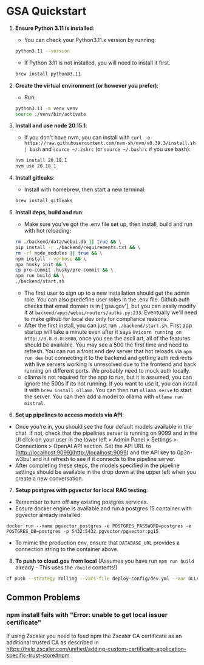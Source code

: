 # GSA Quickstart

1. **Ensure Python 3.11 is installed**:

   - You can check your Python3.11.x version by running:

   ```bash
   python3.11 --version
   ```

   - If Python 3.11 is not installed, you will need to install it first.

   ```bash
   brew install python@3.11
   ```

2. **Create the virtual environment (or however you prefer)**:

   - Run:

   ```bash
   python3.11 -m venv venv
   source ./venv/bin/activate
   ```

3. **Install and use node 20.15.1**:

   - If you don't have nvm, you can install with `curl -o- https://raw.githubusercontent.com/nvm-sh/nvm/v0.39.3/install.sh | bash` and `source ~/.zshrc` (or `source ~/.bashrc` if you use bash):

   ```bash
   nvm install 20.18.1
   nvm use 20.18.1
   ```

4. **Install gitleaks**:

   - Install with homebrew, then start a new terminal:

   ```bash
   brew install gitleaks
   ```

5. **Install deps, build and run**:

   - Make sure you've got the .env file set up, then install, build and run with hot reloading:

   ```bash
   rm ./backend/data/webui.db || true && \
   pip install -r ./backend/requirements.txt && \
   rm -rf node_modules || true && \
   npm install --verbose && \
   npx husky init && \
   cp pre-commit .husky/pre-commit && \
   npm run build && \
   ./backend/start.sh
   ```

   - The first user to sign up to a new installation should get the admin role. You can also predefine user roles in the .env file. Github auth checks that email domain is in ['gsa.gov'], but you can easily modify it at `backend/apps/webui/routers/auths.py:233`. Eventually we'll need to make github for local dev only for compliance reasons.
   - After the first install, you can just run `./backend/start.sh`. First app startup will take a minute even after it says `Uvicorn running on http://0.0.0.0:8080`, once you see the ascii art, all of the features should be available. You may see a 500 the first time and need to refresh. You can run a front end dev server that hot reloads via `npm run dev` but connecting it to the backend and getting auth redirects with live servers working is unresolved due to the frontend and back running on different ports. We probably need to mock auth locally.
   - ollama is not required for the app to run, but it is assumed, you can ignore the 500s if its not running. If you want to use it, you can install it with `brew install ollama`. You can then run `ollama serve` to start the server. You can then add a model to ollama with `ollama run mistral`.

6. **Set up pipelines to access models via API**:

- Once you're in, you should see the four default models available in the chat. If not, check that the pipelines server is running on 9099 and in the UI click on your user in the lower left > Admin Panel > Settings > Connections > OpenAI API section. Set the API URL to [<http://localhost:9099](http://localhost:9099>) and the API key to 0p3n-w3bu! and hit refresh to see if it connects to the pipeline server.
- After completing these steps, the models specified in the pipeline settings should be available in the drop down at the upper left when you create a new conversation.

7. **Setup postgres with pgvector for local RAG testing**:

- Remember to turn off any existing postgres services.
- Ensure docker engine is available and run a postgres 15 container with pgvector already installed:

`docker run --name pgvector_postgres -e POSTGRES_PASSWORD=postgres -e POSTGRES_DB=postgres -p 5432:5432 pgvector/pgvector:pg15`

- To mimic the production env, ensure that `DATABASE_URL` provides a connection string to the container above.

8. **To push to cloud.gov from local**
(Assumes you have run `npm run build` already - This uses the `/build` contents!)

```bash
cf push --strategy rolling --vars-file deploy-config/dev.yml --var OLLAMA_BASE_URL="$OLLAMA_BASE_URL" --var WEBUI_NAME="$WEBUI_NAME" --var SCARF_NO_ANALYTICS="$SCARF_NO_ANALYTICS" --var DO_NOT_TRACK="$DO_NOT_TRACK" --var ANONYMIZED_TELEMETRY="$ANONYMIZED_TELEMETRY" --var GITHUBLOCAL_CLIENT_ID="$GITHUBLOCAL_CLIENT_ID" --var GITHUBLOCAL_CLIENT_SECRET="$GITHUBLOCAL_CLIENT_SECRET" --var AWS_ACCESS_KEY_ID="$AWS_ACCESS_KEY_ID" --var AWS_SECRET_ACCESS_KEY="$AWS_SECRET_ACCESS_KEY" --var AWS_DEFAULT_REGION="$AWS_DEFAULT_REGION" --var AZURE_OPENAI_API_KEY="$AZURE_OPENAI_API_KEY" --var AZURE_OPENAI_ENDPOINT="$AZURE_OPENAI_ENDPOINT" --var AZURE_OPENAI_API_VERSION="$AZURE_OPENAI_VERSION" --var AZURE_OPENAI_GPT35TURBO_DEPLOYMENT_NAME="$AZURE_OPENAI_GPT35TURBO_DEPLOYMENT_NAME" --var AZURE_OPENAI_GPT4OMNI_DEPLOYMENT_NAME="$AZURE_OPENAI_GPT4OMNI_DEPLOYMENT_NAME" --var WEBUI_SECRET_KEY="$WEBUI_SECRET_KEY" --var DEV_ADMIN_EMAILS="$DEV_ADMIN_EMAILS" --var DEV_USER_EMAILS="$DEV_USER_EMAILS" --var RAG_OPENAI_API_BASE_URL="$RAG_OPENAI_API_BASE_URL" --var RAG_OPENAI_API_KEY="$RAG_OPENAI_API_KEY" --var RAG_EMBEDDING_ENGINE="$RAG_EMBEDDING_ENGINE" --var DEPLOY_ROUTE="$DEPLOY_ROUTE" --var DEPLOY_ENV="$DEPLOY_ENV"
```

## Common Problems

### npm install fails with "Error: unable to get local issuer certificate"

If using Zscaler you need to feed npm the Zscaler CA certificate as an additional
trusted CA as described in https://help.zscaler.com/unified/adding-custom-certificate-application-specific-trust-store#npm
